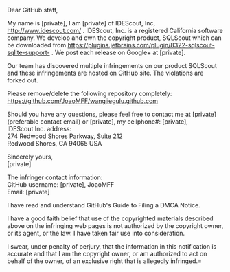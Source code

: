Dear GitHub staff,

My name is [private], I am [private] of IDEScout, Inc, http://www.idescout.com/ . IDEScout, Inc. is a registered California software company. We develop and own the copyright product, SQLScout which can be downloaded from https://plugins.jetbrains.com/plugin/8322-sqlscout-sqlite-support- . We post each release on Google+ at [private].

Our team has discovered multiple infringements on our product SQLScout and these infringements are hosted on GitHub site. The violations are forked out.

Please remove/delete the following repository completely:  
https://github.com/JoaoMFF/wangjiegulu.github.com

Should you have any questions, please feel free to contact me at [private] (preferable contact email) or [private], my cellphone#: [private],  
IDEScout Inc. address:  
274 Redwood Shores Parkway, Suite 212  
Redwood Shores, CA 94065 USA

Sincerely yours,  
[private]

The infringer contact information:  
GitHub username: [private], JoaoMFF  
Email: [private]  

I have read and understand GitHub's Guide to Filing a DMCA Notice.

I have a good faith belief that use of the copyrighted materials described above on the infringing web pages is not authorized by the copyright owner, or its agent, or the law. I have taken fair use into consideration.

I swear, under penalty of perjury, that the information in this notification is accurate and that I am the copyright owner, or am authorized to act on behalf of the owner, of an exclusive right that is allegedly infringed.=
